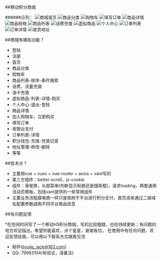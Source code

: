 ##移动积分商城

######示列：
![商城首页](https://github.com/Jack-Nicholas/Mobile-integrator-mall/blob/master/public/ExampleImage/1_gaitubao_379x673.png)
![商品分类](https://github.com/Jack-Nicholas/Mobile-integrator-mall/blob/master/public/ExampleImage/2_gaitubao_379x673.png)
![购物车](https://github.com/Jack-Nicholas/Mobile-integrator-mall/blob/master/public/ExampleImage/3_gaitubao_379x673.png)
![填写订单](https://github.com/Jack-Nicholas/Mobile-integrator-mall/blob/master/public/ExampleImage/4_gaitubao_379x673.png)
![商品详情](https://github.com/Jack-Nicholas/Mobile-integrator-mall/blob/master/public/ExampleImage/5_gaitubao_379x673.png)
![商品规格](https://github.com/Jack-Nicholas/Mobile-integrator-mall/blob/master/public/ExampleImage/6_gaitubao_379x673.png)
![商品列表](https://github.com/Jack-Nicholas/Mobile-integrator-mall/blob/master/public/ExampleImage/7_gaitubao_379x673.png)
![话费充值](https://github.com/Jack-Nicholas/Mobile-integrator-mall/blob/master/public/ExampleImage/8_gaitubao_379x673.png)
![虚拟商品](https://github.com/Jack-Nicholas/Mobile-integrator-mall/blob/master/public/ExampleImage/9_gaitubao_379x673.png)
![个人中心](https://github.com/Jack-Nicholas/Mobile-integrator-mall/blob/master/public/ExampleImage/10_gaitubao_379x673.png)
![订单列表](https://github.com/Jack-Nicholas/Mobile-integrator-mall/blob/master/public/ExampleImage/11_gaitubao_379x673.png)
![订单详情](https://github.com/Jack-Nicholas/Mobile-integrator-mall/blob/master/public/ExampleImage/12_gaitubao_379x673.png)
![收货地址](https://github.com/Jack-Nicholas/Mobile-integrator-mall/blob/master/public/ExampleImage/13_gaitubao_379x673.png)

##商城有哪些功能？

* 登陆
* 注册
* 首页
* 商品分类
* 购物车
* 商品列表-排序-条件搜索
* 话费，流量充值
* 油卡充值
* 虚拟商品-列表-详情-购买
* 个人中心-退出-登陆
* 商品详情
* 加入购物车，立即购买
* 填写订单
* 收银台支付
* 订单列表-详情
* 积分钱包-充值-充值记录
* 地址管理-修改-删除
* 等等

##技术点？

* 主要用vue + vuex + vue-router + axios + vant写的
* 第三方插件：better-scroll，js-cookie
* 组件：骨架屏，头部菜单(判断显示标题还是搜索框)，请求loading，两套通用活动页模板，包括vant提供的一些常用组件
* 主要业务流程跟电商一样只是依附于平台进行积分支付，首页进来通过二级域名配置参数调用不同平台商品信息

##有问题反馈

*在空闲时间写了一个移动H5积分商城，写的比较粗糙，也在持续更新；有问题的地方欢迎指出，希望你能喜欢，点个星星，谢谢各位。
在使用中有任何问题，欢迎反馈给我，可以用以下联系方式跟我交流

* 邮件(liyujie_jack@163.com)
* QQ: 79983104(有验证，请备注)
